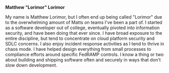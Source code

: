 ---
---

**Matthew "Lorimor" Lorimor**

My name is Matthew Lorimor, but I often end up being called "Lorimor" due to the overwhelming amount of Matts on teams I've been a part of. I started as a software developer out of college, eventually pivoted into information security, and have been doing that ever since. I have broad exposure to the entire discipline, but tend to concentrate on cloud platform security and SDLC concerns. I also enjoy incident response activities as I tend to thrive in chaos mode. I have helped design everything from small processes to compliance efforts around specific FedRAMP controls. I know a thing or two about building and shipping software often and securely in ways that don't slow down development.
